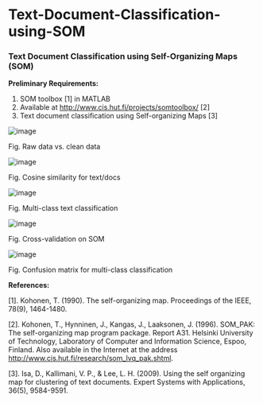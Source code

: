 # Text-Document-Classification-using-SOM
### Text Document Classification using Self-Organizing Maps (SOM)

**Preliminary Requirements:**
1. SOM toolbox [1] in MATLAB 
2. Available at http://www.cis.hut.fi/projects/somtoolbox/ [2]
3. Text document classification using Self-organizing Maps [3]

![image](https://github.com/deepanshuIITM/Text-Document-Classification-using-SOM/assets/137225940/a0f4acac-6a92-4a84-a90b-f87de78cd2dc)

Fig. Raw data vs. clean data

![image](https://github.com/deepanshuIITM/Text-Document-Classification-using-SOM/assets/137225940/4080ba10-660d-4c04-8e34-7957c09b7f1c)

Fig. Cosine similarity for text/docs


![image](https://github.com/deepanshuIITM/Text-Document-Classification-using-SOM/assets/137225940/8be7d55e-6d09-4d82-97c8-3e9d57d2195a)

Fig. Multi-class text classification

![image](https://github.com/deepanshuIITM/Text-Document-Classification-using-SOM/assets/137225940/46478098-6763-403d-ad05-9303fb948a50)

Fig. Cross-validation on SOM 


![image](https://github.com/deepanshuIITM/Text-Document-Classification-using-SOM/assets/137225940/48e15608-6bca-48b8-abd7-fc6edb435d68)

Fig. Confusion matrix for multi-class classification

**References:**

[1]. Kohonen, T. (1990). The self-organizing map. Proceedings of the IEEE, 78(9), 1464-1480.

[2]. Kohonen, T., Hynninen, J., Kangas, J., Laaksonen, J. (1996). SOM_PAK: The self-organizing map program package. Report A31. Helsinki University of Technology, Laboratory of Computer and Information Science, Espoo, Finland. Also available in the Internet at the address http://www.cis.hut.fi/research/som_lvq_pak.shtml.

[3]. Isa, D., Kallimani, V. P., & Lee, L. H. (2009). Using the self organizing map for clustering of text documents. Expert Systems with Applications, 36(5), 9584-9591.




